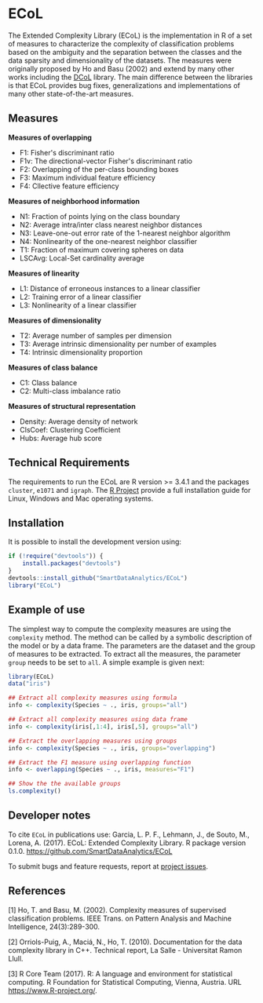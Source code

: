 # ECoL

The Extended Complexity Library (ECoL) is the implementation in R of a set of measures to characterize the complexity of classification problems based on the ambiguity and the separation between the classes and the data sparsity and dimensionality of the datasets. The measures were originally proposed by Ho and Basu (2002) and extend by many other works including the [DCoL](https://github.com/nmacia/dcol) library. The main difference between the libraries is that ECoL provides bug fixes, generalizations and implementations of many other state-of-the-art measures.

## Measures



**Measures of overlapping** 

* F1: Fisher's discriminant ratio
* F1v: The directional-vector Fisher's discriminant ratio
* F2: Overlapping of the per-class bounding boxes
* F3: Maximum individual feature efficiency
* F4: Cllective feature efficiency

**Measures of neighborhood information** 

* N1: Fraction of points lying on the class boundary
* N2: Average intra/inter class nearest neighbor distances
* N3: Leave-one-out error rate of the 1-nearest neighbor algorithm
* N4: Nonlinearity of the one-nearest neighbor classifier
* T1: Fraction of maximum covering spheres on data
* LSCAvg: Local-Set cardinality average

**Measures of linearity** 

* L1: Distance of erroneous instances to a linear classifier
* L2: Training error of a linear classifier
* L3: Nonlinearity of a linear classifier

**Measures of dimensionality**

* T2: Average number of samples per dimension
* T3: Average intrinsic dimensionality  per number of examples
* T4: Intrinsic dimensionality proportion

**Measures of class balance**

* C1: Class balance
* C2: Multi-class imbalance ratio

**Measures of structural representation**

* Density: Average density of network
* ClsCoef: Clustering Coefficient
* Hubs: Average hub score

## Technical Requirements

The requirements to run the ECoL are R version >= 3.4.1 and the packages `cluster`, `e1071` and `igraph`. The [R Project](https://www.r-project.org/) provide a full installation guide for Linux, Windows and Mac operating systems.

## Installation

It is possible to install the development version using:

```r
if (!require("devtools")) {
    install.packages("devtools")
}
devtools::install_github("SmartDataAnalytics/ECoL")
library("ECoL")
```

## Example of use

The simplest way to compute the complexity measures are using the `complexity` method. The method can be called by a symbolic description of the model or by a data frame. The parameters are the dataset and the group of measures to be extracted. To extract all the measures, the parameter `group` needs to be set to `all`. A simple example is given next:

```r
library(ECoL)
data("iris")

## Extract all complexity measures using formula
info <- complexity(Species ~ ., iris, groups="all")

## Extract all complexity measures using data frame
info <- complexity(iris[,1:4], iris[,5], groups="all")

## Extract the overlapping measures using groups
info <- complexity(Species ~ ., iris, groups="overlapping")

## Extract the F1 measure using overlapping function
info <- overlapping(Species ~ ., iris, measures="F1")

## Show the the available groups
ls.complexity()

```

## Developer notes

To cite `ECoL` in publications use: Garcia, L. P. F., Lehmann, J., de Souto, M., Lorena, A. (2017). ECoL: Extended Complexity Library. R package version 0.1.0. https://github.com/SmartDataAnalytics/ECoL

To submit bugs and feature requests, report at [project issues](https://github.com/SmartDataAnalytics/ECoL/issues).

## References

[1] Ho, T. and Basu, M. (2002). Complexity measures of supervised classification problems. IEEE Trans. on Pattern Analysis and Machine Intelligence, 24(3):289-300.

[2] Orriols-Puig, A., Maciá, N., Ho, T. (2010). Documentation for the data complexity library in C++. Technical report, La Salle - Universitat Ramon Llull.

[3]   R Core Team (2017). R: A language and environment for statistical computing. R Foundation for Statistical Computing, Vienna, Austria.  URL https://www.R-project.org/.

